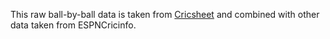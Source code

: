 This raw ball-by-ball data is taken from [Cricsheet](https://cricsheet.org/) and combined with other data taken from ESPNCricinfo.